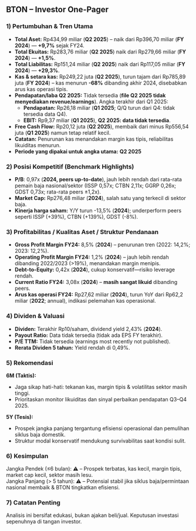 ## BTON – Investor One-Pager

### 1) Pertumbuhan & Tren Utama
- **Total Aset:** Rp434,99 miliar (**Q2 2025**) – naik dari Rp396,70 miliar (**FY 2024**) — **+9,7%** sejak FY24.
- **Total Ekuitas:** Rp283,76 miliar (**Q2 2025**) naik dari Rp279,66 miliar (**FY 2024**) — **+1,5%**.
- **Total Liabilitas:** Rp151,24 miliar (**Q2 2025**) naik dari Rp117,05 miliar (**FY 2024**) — **+29,3%**.
- **Kas & setara kas:** Rp249,22 juta (**Q2 2025**), turun tajam dari Rp785,89 juta (**FY 2024**) – kas menurun **-68%** dibanding akhir 2024, disebabkan arus kas operasi tipis.
- **Pendapatan/laba Q2 2025:** Tidak tersedia (**file Q2 2025 tidak menyediakan revenue/earnings**). Angka terakhir dari Q1 2025:  
  - **Pendapatan:** Rp26,18 miliar (**Q1 2025**; Q/Q turun dari Q4: tidak tersedia data Q4).
  - **EBIT:** Rp9,37 miliar (**Q1 2025**), **Q2 2025: data tidak tersedia**.
- **Free Cash Flow:** Rp20,12 juta (**Q2 2025**), membaik dari minus Rp556,54 juta (**Q1 2025**) namun tetap relatif kecil.
- **Catatan:** Penurunan kas menandakan margin kas tipis, reliabilitas likuiditas menurun.
- **Periode yang dipakai untuk angka utama:** **Q2 2025**

### 2) Posisi Kompetitif (Benchmark Highlights)
- **P/B**: 0,97x (**2024, peers up-to-date**), jauh lebih rendah dari rata-rata pemain baja nasional/sektor (ISSP 0,57x; CTBN 2,11x; GGRP 0,26x; GDST 0,73x; rata-rata peers ±1,2x).
- **Market Cap:** Rp276,48 miliar (**2024**), salah satu yang terkecil di sektor baja.
- **Kinerja harga saham:** Y/Y turun -13,5% (**2024**); underperform peers seperti ISSP (+39%), CTBN (+139%), GDST (-8%).

### 3) Profitabilitas / Kualitas Aset / Struktur Pendanaan
- **Gross Profit Margin FY24:** 8,5% (**2024**) – penurunan tren (2022: 14,2%; 2023: 12,2%).
- **Operating Profit Margin FY24:** 1,2% (**2024**) – jauh lebih rendah dibanding 2022/2023 (>19%), menandakan margin menipis.
- **Debt-to-Equity:** 0,42x (**2024**), cukup konservatif—risiko leverage rendah.
- **Current Ratio FY24:** 3,08x (**2024**) – **masih sangat likuid** dibanding peers.
- **Arus kas operasi FY24:** Rp27,62 miliar (**2024**), turun YoY dari Rp62,2 miliar (**2022**; annual), indikasi pelemahan kas operasional.

### 4) Dividen & Valuasi
- **Dividen:** Terakhir Rp10/saham, dividend yield 2,43% (**2024**).
- **Payout Ratio:** Data tidak tersedia (tidak ada EPS FY terakhir).
- **P/E TTM:** Tidak tersedia (earnings most recently not published).
- **Rerata Dividen 5 tahun:** Yield rendah di 0,49%.

### 5) Rekomendasi
**6M (Taktis):**  
- Jaga sikap hati-hati: tekanan kas, margin tipis & volatilitas sektor masih tinggi.
- Prioritaskan monitor likuiditas dan sinyal perbaikan pendapatan Q3–Q4 2025.

**5Y (Tesis):**  
- Prospek jangka panjang tergantung efisiensi operasional dan pemulihan siklus baja domestik.
- Struktur modal konservatif mendukung survivabilitas saat kondisi sulit.

### 6) Kesimpulan
Jangka Pendek (≤6 bulan): ⚠️ – Prospek terbatas, kas kecil, margin tipis, market cap kecil, sektor masih lesu.  
Jangka Panjang (> 5 tahun): ⚠️ – Potensial stabil jika siklus baja/permintaan nasional membaik & BTON tingkatkan efisiensi.

### 7) Catatan Penting
Analisis ini bersifat edukasi, bukan ajakan beli/jual. Keputusan investasi sepenuhnya di tangan investor.